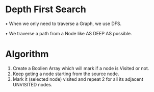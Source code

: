 # Depth First Search
•	When we only need to traverse a Graph, we use DFS.

•	We traverse a path from a Node like AS DEEP AS possible.



# Algorithm
1. Create a Boolien Array which will mark if a node is Visited or not.
2. Keep geting a node starting from the source node.
3. Mark it (selected node) visited and repeat 2 for all its adjacent UNVISITED nodes.
